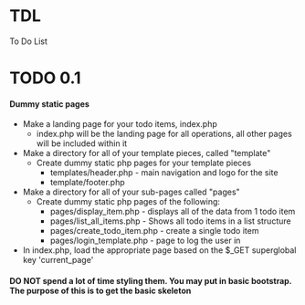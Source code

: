 # TDL
To Do List

# TODO 0.1 
#### Dummy static pages
- Make a landing page for your todo items, index.php
  - index.php will be the landing page for all operations, all other pages will be included within it
- Make a directory for all of your template pieces, called "template"
  - Create dummy static php pages for your template pieces
    - templates/header.php - main navigation and logo for the site
    - template/footer.php
- Make a directory for all of your sub-pages called "pages"
  - Create dummy static php pages of the following:
    - pages/display_item.php - displays all of the data from 1 todo item
    - pages/list_all_items.php - Shows all todo items in a list structure
    - pages/create_todo_item.php - create a single todo item
    - pages/login_template.php - page to log the user in
- In index.php, load the appropriate page based on the $_GET superglobal key 'current_page'

#### DO NOT spend a lot of time styling them.  You may put in basic bootstrap.  The purpose of this is to get the basic skeleton

